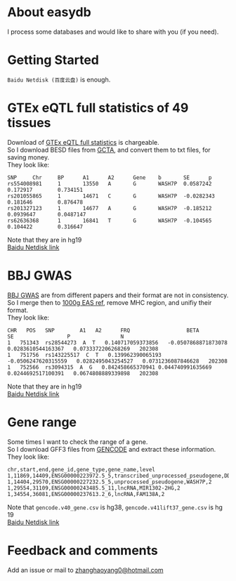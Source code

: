 
# About easydb
I process some databases and would like to share with you (if you need).

# Getting Started
`Baidu Netdisk (百度云盘)` is enough.

# GTEx eQTL full statistics of 49 tissues
Download of [GTEx eQTL full statistics](https://www.gtexportal.org/home/datasets) is chargeable.  
So I download BESD files from [GCTA](https://yanglab.westlake.edu.cn/data/SMR/GTEx_V8_cis_eqtl_summary.html), and convert them to txt files, for saving money.  
They look like:
```
SNP     Chr     BP      A1      A2      Gene    b       SE      p
rs554008981     1       13550   A       G       WASH7P  0.0587242       0.172917        0.734151
rs201055865     1       14671   C       G       WASH7P  -0.0282343      0.181646        0.876478
rs201327123     1       14677   A       G       WASH7P  -0.185212       0.0939647       0.0487147
rs62636368      1       16841   T       G       WASH7P  -0.104565       0.104422        0.316647
``` 
Note that they are in hg19  
[Baidu Netdisk link](https://pan.baidu.com/s/1HV6k_YBIEHeS_riD8vhRug?pwd=8ysp )

# BBJ GWAS
[BBJ GWAS](http://jenger.riken.jp/en/result) are from different papers and their format are not in consistency.  
So I merge then to [1000g EAS ref](https://alkesgroup.broadinstitute.org/LDSCORE/), remove MHC region, and unifiy their format.  
They look like:
```
CHR   POS   SNP        A1   A2      FRQ                  BETA                   SE                 P                N
1   751343  rs28544273  A  T   0.140717059373856   -0.0507868871873078   0.0283610544163367   0.0733372206268269   202308
1   751756  rs143225517  C  T   0.139962390065193   -0.0506247620315559   0.0282495043254527   0.0731236087846628   202308
1   752566  rs3094315  A  G   0.842458665370941 0.044740991635669   0.0244692517100391   0.0674808889339898   202308
``` 
Note that they are in hg19  
[Baidu Netdisk link](https://pan.baidu.com/s/1jmPccVA4Ji7YLKmx-2t_DQ?pwd=bgiy)

# Gene range
Some times I want to check the range of a gene.  
So I download GFF3 files from [GENCODE](https://www.gencodegenes.org/human/) and extract these information.  
They look like:
```
chr,start,end,gene_id,gene_type,gene_name,level
1,11869,14409,ENSG00000223972.5_5,transcribed_unprocessed_pseudogene,DDX11L1,2
1,14404,29570,ENSG00000227232.5_5,unprocessed_pseudogene,WASH7P,2
1,29554,31109,ENSG00000243485.5_11,lncRNA,MIR1302-2HG,2
1,34554,36081,ENSG00000237613.2_6,lncRNA,FAM138A,2
```
Note that `gencode.v40_gene.csv` is hg38, `gencode.v41lift37_gene.csv` is hg 19  
[Baidu Netdisk link](https://pan.baidu.com/s/1Uff6RkodJutqveI6vZOZRA?pwd=rzgy)

# Feedback and comments
Add an issue or mail to zhanghaoyang0@hotmail.com